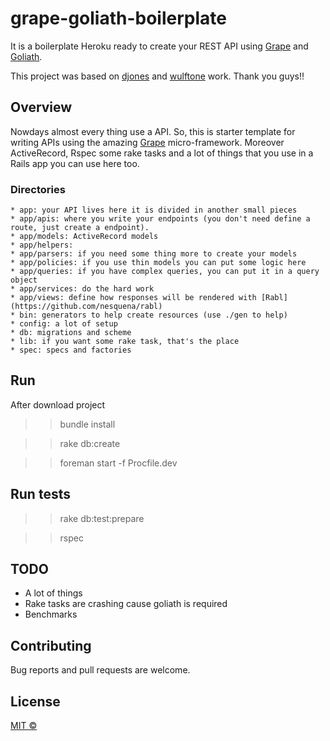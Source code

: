 # grape-goliath-boilerplate


It is a boilerplate Heroku ready to create your REST API using [Grape](https://github.com/intridea/grape) and [Goliath](https://github.com/postrank-labs/goliath).

This project was based on [djones](https://github.com/djones/grape-goliath-example) and [wulftone](https://github.com/wulftone/goliath-heroku-postgres-example) work. Thank you guys!!


## Overview

Nowdays almost every thing use a API. So, this is starter template for writing APIs using the amazing [Grape](https://github.com/intridea/grape) micro-framework. Moreover ActiveRecord, Rspec some rake tasks and a lot of things that you use in a Rails app you can use here too.



### Directories

    * app: your API lives here it is divided in another small pieces
    * app/apis: where you write your endpoints (you don't need define a route, just create a endpoint).
    * app/models: ActiveRecord models
    * app/helpers:
    * app/parsers: if you need some thing more to create your models
    * app/policies: if you use thin models you can put some logic here
    * app/queries: if you have complex queries, you can put it in a query object
    * app/services: do the hard work
    * app/views: define how responses will be rendered with [Rabl](https://github.com/nesquena/rabl)
    * bin: generators to help create resources (use ./gen to help)
    * config: a lot of setup
    * db: migrations and scheme
    * lib: if you want some rake task, that's the place
    * spec: specs and factories

## Run

After download project

>>  bundle install

>>  rake db:create

>> foreman start -f Procfile.dev


## Run tests

>>  rake db:test:prepare

>>  rspec


## TODO

* A lot of things
* Rake tasks are crashing cause goliath is required
* Benchmarks

## Contributing

Bug reports and pull requests are welcome.

## License
[MIT ©](https://github.com/cadicallegari/grape-goliath-boilerplate/blob/master/LICENSE)
